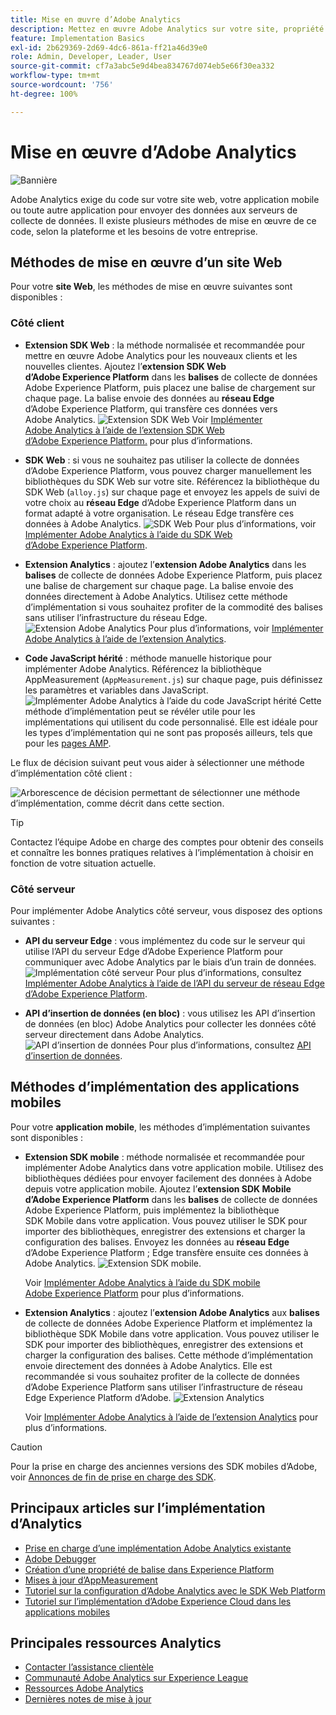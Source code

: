 ```yaml
---
title: Mise en œuvre d’Adobe Analytics
description: Mettez en œuvre Adobe Analytics sur votre site, propriété ou application.
feature: Implementation Basics
exl-id: 2b629369-2d69-4dc6-861a-ff21a46d39e0
role: Admin, Developer, Leader, User
source-git-commit: cf7a3abc5e9d4bea834767d074eb5e66f30ea332
workflow-type: tm+mt
source-wordcount: '756'
ht-degree: 100%

---
```


# Mise en œuvre d’Adobe Analytics

![Bannière](../../assets/doc_banner_implement.png)

Adobe Analytics exige du code sur votre site web, votre application mobile ou toute autre application pour envoyer des données aux serveurs de collecte de données. Il existe plusieurs méthodes de mise en œuvre de ce code, selon la plateforme et les besoins de votre entreprise.

## Méthodes de mise en œuvre d’un site Web

Pour votre **site Web**, les méthodes de mise en œuvre suivantes sont disponibles :

### Côté client

* **Extension SDK Web** : la méthode normalisée et recommandée pour mettre en œuvre Adobe Analytics pour les nouveaux clients et les nouvelles clientes. Ajoutez l’**extension SDK Web d’Adobe Experience Platform** dans les **balises** de collecte de données Adobe Experience Platform, puis placez une balise de chargement sur chaque page. La balise envoie des données au **réseau Edge** d’Adobe Experience Platform, qui transfère ces données vers Adobe Analytics.
  ![Extension SDK Web](./assets/websdk-extension-implementation.png)
Voir [Implémenter Adobe Analytics à l’aide de l’extension SDK Web d’Adobe Experience Platform.](./aep-edge/overview.md) pour plus d’informations.

* **SDK Web** : si vous ne souhaitez pas utiliser la collecte de données d’Adobe Experience Platform, vous pouvez charger manuellement les bibliothèques du SDK Web sur votre site. Référencez la bibliothèque du SDK Web (`alloy.js`) sur chaque page et envoyez les appels de suivi de votre choix au **réseau Edge** d’Adobe Experience Platform dans un format adapté à votre organisation. Le réseau Edge transfère ces données à Adobe Analytics.
  ![SDK Web](./assets/websdk-implementation.png)
Pour plus d’informations, voir [Implémenter Adobe Analytics à l’aide du SDK Web d’Adobe Experience Platform](./aep-edge/overview.md).

* **Extension Analytics** : ajoutez l’**extension Adobe Analytics** dans les **balises** de collecte de données Adobe Experience Platform, puis placez une balise de chargement sur chaque page. La balise envoie des données directement à Adobe Analytics. Utilisez cette méthode d’implémentation si vous souhaitez profiter de la commodité des balises sans utiliser l’infrastructure du réseau Edge.
  ![Extension Adobe Analytics](./assets/analytics-extension-implementation.png)
Pour plus d’informations, voir [Implémenter Adobe Analytics à l’aide de l’extension Analytics](launch/overview.md).

* **Code JavaScript hérité** : méthode manuelle historique pour implémenter Adobe Analytics. Référencez la bibliothèque AppMeasurement (`AppMeasurement.js`) sur chaque page, puis définissez les paramètres et variables dans JavaScript.
  ![Implémenter Adobe Analytics à l’aide du code JavaScript hérité](./assets/appmeasurement-implementation.png)
Cette méthode d’implémentation peut se révéler utile pour les implémentations qui utilisent du code personnalisé. Elle est idéale pour les types d’implémentation qui ne sont pas proposés ailleurs, tels que pour les [pages AMP](other/amp.md).

Le flux de décision suivant peut vous aider à sélectionner une méthode d’implémentation côté client :

![Arborescence de décision permettant de sélectionner une méthode d’implémentation, comme décrit dans cette section.](./assets/decision-tree.png)


>[!TIP]
>
>Contactez l’équipe Adobe en charge des comptes pour obtenir des conseils et connaître les bonnes pratiques relatives à l’implémentation à choisir en fonction de votre situation actuelle.

### Côté serveur

Pour implémenter Adobe Analytics côté serveur, vous disposez des options suivantes :

* **API du serveur Edge** : vous implémentez du code sur le serveur qui utilise l’API du serveur Edge d’Adobe Experience Platform pour communiquer avec Adobe Analytics par le biais d’un train de données.
  ![Implémentation côté serveur](assets/edge-network-server-api.svg)
Pour plus d’informations, consultez [Implémenter Adobe Analytics à l’aide de l’API du serveur de réseau Edge d’Adobe Experience Platform](/help/implement/aep-edge/server-api/overview.md).

* **API d’insertion de données (en bloc)** : vous utilisez les API d’insertion de données (en bloc) Adobe Analytics pour collecter les données côté serveur directement dans Adobe Analytics.
  ![API d’insertion de données](assets/analytics-apis.png)
Pour plus d’informations, consultez [API d’insertion de données](../import/c-data-insertion-api/c-data-insertion-api.md).

## Méthodes d’implémentation des applications mobiles

Pour votre **application mobile**, les méthodes d’implémentation suivantes sont disponibles :

* **Extension SDK mobile** : méthode normalisée et recommandée pour implémenter Adobe Analytics dans votre application mobile. Utilisez des bibliothèques dédiées pour envoyer facilement des données à Adobe depuis votre application mobile. Ajoutez l’**extension SDK Mobile d’Adobe Experience Platform** dans les **balises** de collecte de données Adobe Experience Platform, puis implémentez la bibliothèque SDK Mobile dans votre application. Vous pouvez utiliser le SDK pour importer des bibliothèques, enregistrer des extensions et charger la configuration des balises. Envoyez les données au **réseau Edge** d’Adobe Experience Platform ; Edge transfère ensuite ces données à Adobe Analytics.
  ![Extension SDK mobile.](./assets/mobilesdk-extension.png)

  Voir [Implémenter Adobe Analytics à l’aide du SDK mobile Adobe Experience Platform](../implement/aep-edge/mobile-sdk/overview.md) pour plus d’informations.

* **Extension Analytics** : ajoutez l’**extension Adobe Analytics** aux **balises** de collecte de données Adobe Experience Platform et implémentez la bibliothèque SDK Mobile dans votre application. Vous pouvez utiliser le SDK pour importer des bibliothèques, enregistrer des extensions et charger la configuration des balises. Cette méthode d’implémentation envoie directement des données à Adobe Analytics. Elle est recommandée si vous souhaitez profiter de la collecte de données d’Adobe Experience Platform sans utiliser l’infrastructure de réseau Edge Experience Platform d’Adobe.
  ![Extension Analytics](./assets/mobilesdk-analytics-extension.png)

  Voir [Implémenter Adobe Analytics à l’aide de l’extension Analytics](../implement/aep-edge/mobile-sdk/overview.md) pour plus d’informations.


>[!CAUTION]
>
>Pour la prise en charge des anciennes versions des SDK mobiles d’Adobe, voir [Annonces de fin de prise en charge des SDK](https://developer.adobe.com/client-sdks/resources/sdks-end-of-support/).

## Principaux articles sur l’implémentation d’Analytics

* [Prise en charge d’une implémentation Adobe Analytics existante](/help/implement/prepare/existing-implementation.md)
* [Adobe Debugger](validate/debugger.md)
* [Création d’une propriété de balise dans Experience Platform](launch/create-analytics-property.md)
* [Mises à jour d’AppMeasurement](appmeasurement-updates.md)
* [Tutoriel sur la configuration d’Adobe Analytics avec le SDK Web Platform](https://experienceleague.adobe.com/docs/platform-learn/implement-web-sdk/applications-setup/setup-analytics.html?lang=fr)
* [Tutoriel sur l’implémentation d’Adobe Experience Cloud dans les applications mobiles](https://experienceleague.adobe.com/docs/platform-learn/implement-mobile-sdk/overview.html?lang=fr)


## Principales ressources Analytics

* [Contacter l’assistance clientèle](https://experienceleague.adobe.com/?support-solution=Analytics?lang=fr#support)
* [Communauté Adobe Analytics sur Experience League](https://experienceleaguecommunities.adobe.com/t5/adobe-analytics/ct-p/adobe-analytics-community?profile.language=fr)
* [Ressources Adobe Analytics](https://experienceleaguecommunities.adobe.com/t5/adobe-analytics-discussions/adobe-analytics-resources/m-p/276666?profile.language=fr)
* [Dernières notes de mise à jour](../release-notes/latest.md)
